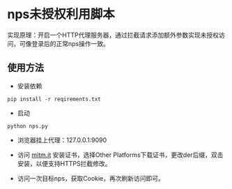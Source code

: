 # nps未授权利用脚本

实现原理：开启一个HTTP代理服务器，通过拦截请求添加额外参数实现未授权访问，可像登录后的正常nps操作一致。

## 使用方法

- 安装依赖

```
pip install -r reqirements.txt
```
- 启动

```
python nps.py
```

- 浏览器挂上代理：127.0.0.1:9090

- 访问 [mitm.it](http://mitm.it/) 安装证书，选择Other Platforms下载证书，更改der后缀，双击安装，以便支持HTTPS拦截修改。

- 访问一次目标nps，获取Cookie，再次刷新访问即可。